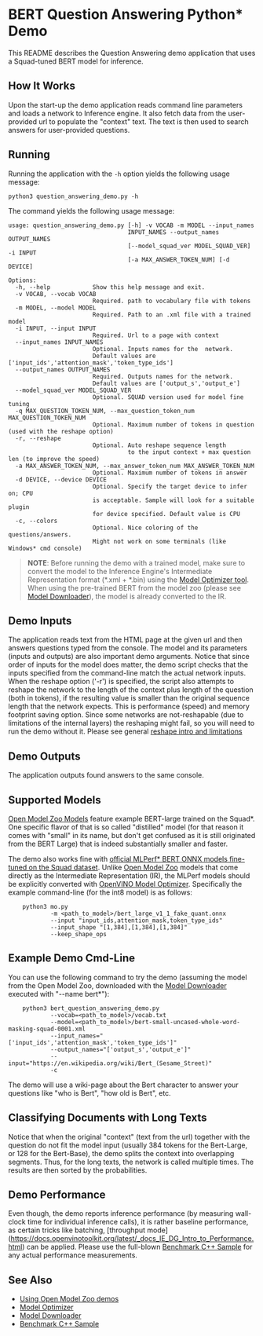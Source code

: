 # BERT Question Answering Python* Demo

This README describes the Question Answering demo application that uses a Squad-tuned BERT model for inference.

## How It Works

Upon the start-up the demo application reads command line parameters and loads a network to Inference engine.
It also fetch data from the user-provided url to populate the "context" text.
The text is then used to search answers for user-provided questions.


## Running

Running the application with the `-h` option yields the following usage message:
```
python3 question_answering_demo.py -h
```
The command yields the following usage message:
```
usage: question_answering_demo.py [-h] -v VOCAB -m MODEL --input_names
                                  INPUT_NAMES --output_names OUTPUT_NAMES
                                  [--model_squad_ver MODEL_SQUAD_VER] -i INPUT
                                  [-a MAX_ANSWER_TOKEN_NUM] [-d DEVICE]

Options:
  -h, --help            Show this help message and exit.
  -v VOCAB, --vocab VOCAB
                        Required. path to vocabulary file with tokens
  -m MODEL, --model MODEL
                        Required. Path to an .xml file with a trained model
  -i INPUT, --input INPUT
                        Required. Url to a page with context
  --input_names INPUT_NAMES
                        Optional. Inputs names for the  network.
                        Default values are ['input_ids','attention_mask','token_type_ids']
  --output_names OUTPUT_NAMES
                        Required. Outputs names for the network.
                        Default values are ['output_s','output_e']
  --model_squad_ver MODEL_SQUAD_VER
                        Optional. SQUAD version used for model fine tuning
  -q MAX_QUESTION_TOKEN_NUM, --max_question_token_num MAX_QUESTION_TOKEN_NUM
                        Optional. Maximum number of tokens in question (used with the reshape option)
  -r, --reshape
                        Optional. Auto reshape sequence length
                                  to the input context + max question len (to improve the speed)
  -a MAX_ANSWER_TOKEN_NUM, --max_answer_token_num MAX_ANSWER_TOKEN_NUM
                        Optional. Maximum number of tokens in answer
  -d DEVICE, --device DEVICE
                        Optional. Specify the target device to infer on; CPU
                        is acceptable. Sample will look for a suitable plugin
                        for device specified. Default value is CPU
  -c, --colors
                        Optional. Nice coloring of the questions/answers.
                        Might not work on some terminals (like Windows* cmd console)

```

> **NOTE**: Before running the demo with a trained model, make sure to convert the model to the Inference Engine's
> Intermediate Representation format (\*.xml + \*.bin)
> using the [Model Optimizer tool](https://docs.openvinotoolkit.org/latest/_docs_MO_DG_Deep_Learning_Model_Optimizer_DevGuide.html).
> When using the pre-trained BERT from the model zoo (please see [Model Downloader](../../../tools/downloader/README.md)),
> the model is already converted to the IR.

## Demo Inputs

The application reads text from the HTML page at the given url and then answers questions typed from the console.
The model and its parameters (inputs and outputs) are also important demo arguments.
Notice that since order of inputs for the model does matter, the demo script checks that the inputs specified
from the command-line match the actual network inputs.
When the reshape option ('-r')  is specified, the script also attempts to reshape the network to the
length of the context plus length of the question (both in tokens), if the resulting value is smaller than the original
sequence length that the network expects. This is performance (speed) and memory footprint saving option.
Since some networks are not-reshapable (due to limitations of the internal layers) the reshaping might fail,
so you will need to run the demo without it.
Please see general [reshape intro and limitations](https://docs.openvinotoolkit.org/latest/_docs_IE_DG_ShapeInference.html)

## Demo Outputs
The application outputs found answers to the same console.

## Supported Models
[Open Model Zoo Models](https://github.com/opencv/open_model_zoo/tree/master/models/intel) feature
example BERT-large trained on the Squad*.
One specific flavor of that is so called "distilled" model (for that reason it comes with "small" in its name,
but don't get confused as it is still originated from the BERT Large) that is indeed substantially smaller and faster.

The demo also works fine with [official MLPerf* BERT ONNX models fine-tuned on the Squad dataset](
https://github.com/mlperf/inference/tree/master/v0.7/language/bert).
Unlike [Open Model Zoo](https://github.com/opencv/open_model_zoo) models that come directly as the
Intermediate Representation (IR), the MLPerf models should be explicitly converted with
[OpenVINO Model Optimizer](https://docs.openvinotoolkit.org/latest/_docs_MO_DG_Deep_Learning_Model_Optimizer_DevGuide.html).
Specifically the example command-line (for the int8 model) is as follows:
```
    python3 mo.py
            -m <path_to_model>/bert_large_v1_1_fake_quant.onnx
            --input "input_ids,attention_mask,token_type_ids"
            --input_shape "[1,384],[1,384],[1,384]"
            --keep_shape_ops
```

## Example Demo Cmd-Line
You can use the following command to try the demo (assuming the model from the Open Model Zoo, downloaded with the
[Model Downloader](../../../tools/downloader/README.md) executed with "--name bert*"):
```
    python3 bert_question_answering_demo.py
            --vocab=<path_to_model>/vocab.txt
            --model=<path_to_model>/bert-small-uncased-whole-word-masking-squad-0001.xml
            --input_names="['input_ids','attention_mask','token_type_ids']"
            --output_names="['output_s','output_e']"
            --input="https://en.wikipedia.org/wiki/Bert_(Sesame_Street)"
            -c
```
The demo will use a wiki-page about the Bert character to answer your questions like "who is Bert", "how old is Bert", etc.

## Classifying Documents with Long Texts
Notice that when the original "context" (text from the url) together with the question do not fit the model input
(usually 384 tokens for the Bert-Large, or 128 for the Bert-Base), the demo splits the context into overlapping segments.
Thus, for the long texts, the network is called multiple times. The results are then sorted by the probabilities.

## Demo Performance
Even though, the demo reports inference performance (by measuring wall-clock time for individual inference calls),
it is rather baseline performance, as certain tricks like batching,
[throughput mode] (https://docs.openvinotoolkit.org/latest/_docs_IE_DG_Intro_to_Performance.html) can be applied.
Please use the full-blown [Benchmark C++ Sample](https://docs.openvinotoolkit.org/latest/_inference_engine_samples_benchmark_app_README.html)
for any actual performance measurements.


## See Also
* [Using Open Model Zoo demos](../../README.md)
* [Model Optimizer](https://docs.openvinotoolkit.org/latest/_docs_MO_DG_Deep_Learning_Model_Optimizer_DevGuide.html)
* [Model Downloader](../../../tools/downloader/README.md)
* [Benchmark C++ Sample](https://docs.openvinotoolkit.org/latest/_inference_engine_samples_benchmark_app_README.html)
